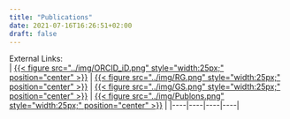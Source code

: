 ```yaml
---
title: "Publications"
date: 2021-07-16T16:26:51+02:00
draft: false
---
```




External Links:    
| [{{< figure src="../img/ORCID_iD.png" style="width:25px;" position="center" >}}](https://orcid.org/0000-0002-5674-424X)  |  [{{< figure src="../img/RG.png" style="width:25px;" position="center" >}}](https://www.researchgate.net/profile/Matthew-Flood-3)  |  [{{< figure src="../img/GS.png" style="width:25px;" position="center" >}}](https://scholar.google.com/citations?user=bimxEBUAAAAJ&hl)  |   [{{< figure src="../img/Publons.png" style="width:25px;" position="center" >}}](https://publons.com/researcher/3408315/matthew-w-flood/)  | 
|----|----|----|----|







